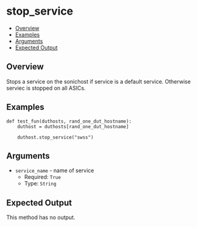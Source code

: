 # stop_service

- [Overview](#overview)
- [Examples](#examples)
- [Arguments](#arguments)
- [Expected Output](#expected-output)

## Overview
Stops a service on the sonichost if service is a default service. Otherwise serviec is stopped on all ASICs.

## Examples
```
def test_fun(duthosts, rand_one_dut_hostname):
    duthost = duthosts[rand_one_dut_hostname]

    duthost.stop_service("swss")
```

## Arguments
- `service_name` - name of service
    - Required: `True`
    - Type: `String`

## Expected Output
This method has no output.
